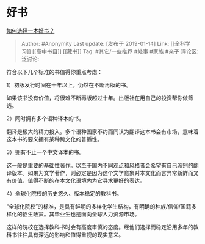 # 好书
[如何选择一本好书？](https://www.zhihu.com/question/25498290/answer/573726231)

> Author: #Anonymity
> Last update: [发布于 2019-01-14]
> Link: [[全科学习]] [[高中书目]] [[藏书]]
> Tag: #其它/一些推荐 #处事 #家族 #亲子
> 评论区:
> 泛讨论:

符合以下几个标准的书值得你重点考虑：

1）初版发行时间在十年以上，仍然在不断再版的书。

如果该书没有价值，将很难不断再版超过十年。出版社在用自己的投资帮你做筛选。

2）同时拥有多个语种译本的书。

翻译是极大的精力投入。多个语种国家不约而同认为翻译这本书会有市场，意味着这本书的要义拥有某种跨文化的普适性。

3）拥有不止一个中文译本的书。

这一般是重要的基础性著作。以至于国内不同观点和风格者会希望有自己派别的翻译版本。如果为文学著作，则必定是因为这个文学意象对本文化而言异常新鲜而又有价值，值得不断的在本文化语境内为它寻求更好的表达。

4）全球化院校的历史悠久、版本稳定的教科书。

“全球化院校”的标准，是具有鲜明的多样化学生结构，有明确的种族/信仰/国籍多样化的招生政策。其毕业生也是面向全球人力资源市场。

这样的院校在选择教科书时会有高度审慎的态度。经他们选择而稳定沿用多年的教科书往往具有深远的影响和值得重视的现实意义。
